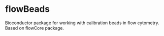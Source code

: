 flowBeads
=========

Bioconductor package for working with calibration beads in flow cytometry.
Based on flowCore package.



